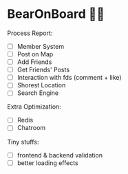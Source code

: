 # BearOnBoard 🐻🐾 

Process Report:
- [ ] Member System
- [ ] Post on Map
- [ ] Add Friends
- [ ] Get Friends' Posts
- [ ] Interaction with fds (comment + like)
- [ ] Shorest Location 
- [ ] Search Engine

Extra Optimization:
- [ ] Redis
- [ ] Chatroom

Tiny stuffs:
- [ ] frontend & backend validation
- [ ] better loading effects
